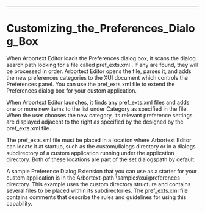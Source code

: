 

---

# Customizing_the_Preferences_Dialog_Box

When Arbortext Editor loads the Preferences dialog box, it scans the dialog search path looking for a file called pref_exts.xml . If any are found, they will be processed in order. Arbortext Editor opens the file, parses it, and adds the new preferences categories to the XUI document which controls the Preferences panel. You can use the pref_exts.xml file to extend the Preferences dialog box for your custom application.

When Arbortext Editor launches, it finds any pref_exts.xml files and adds one or more new items to the list under Category as specified in the file. When the user chooses the new category, its relevant preference settings are displayed adjacent to the right as specified by the designed by the pref_exts.xml file.

The pref_exts.xml file must be placed in a location where Arbortext Editor can locate it at startup, such as the custom\dialogs directory or in a dialogs subdirectory of a custom application running under the application directory. Both of these locations are part of the set dialogspath by default.

A sample Preference Dialog Extension that you can use as a starter for your custom application is in the Arbortext-path \samples\xui\preferences directory. This example uses the custom directory structure and contains several files to be placed within its subdirectories. The pref_exts.xml file contains comments that describe the rules and guidelines for using this capability.